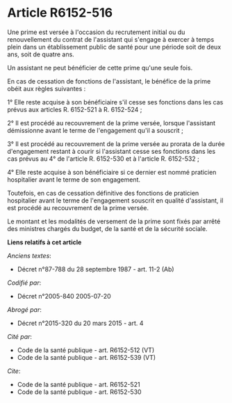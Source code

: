 # Article R6152-516

Une prime est versée à l'occasion du recrutement initial ou du renouvellement du contrat de l'assistant qui s'engage à
exercer à temps plein dans un établissement public de santé pour une période soit de deux ans, soit de quatre ans. 

Un assistant ne peut bénéficier de cette prime qu'une seule fois. 

En cas de cessation de fonctions de l'assistant, le bénéfice de la prime obéit aux règles suivantes : 

1° Elle reste acquise à son bénéficiaire s'il cesse ses fonctions dans les cas prévus aux articles R. 6152-521 à R.
6152-524 ; 

2° Il est procédé au recouvrement de la prime versée, lorsque l'assistant démissionne avant le terme de l'engagement qu'il a
souscrit ; 

3° Il est procédé au recouvrement de la prime versée au prorata de la durée d'engagement restant à courir si l'assistant
cesse ses fonctions dans les cas prévus au 4° de l'article R. 6152-530 et à l'article R. 6152-532 ; 

4° Elle reste acquise à son bénéficiaire si ce dernier est nommé praticien hospitalier avant le terme de son engagement. 

Toutefois, en cas de cessation définitive des fonctions de praticien hospitalier avant le terme de l'engagement souscrit en
qualité d'assistant, il est procédé au recouvrement de la prime versée. 

Le montant et les modalités de versement de la prime sont fixés par arrêté des ministres chargés du budget, de la santé et de
la sécurité sociale.

**Liens relatifs à cet article**

_Anciens textes_:

  - Décret n°87-788 du 28 septembre 1987 - art. 11-2 (Ab)

_Codifié par_:

  - Décret n°2005-840 2005-07-20

_Abrogé par_:

  - Décret n°2015-320 du 20 mars 2015 - art. 4

_Cité par_:

  - Code de la santé publique - art. R6152-512 (VT)
  - Code de la santé publique - art. R6152-539 (VT)

_Cite_:

  - Code de la santé publique - art. R6152-521
  - Code de la santé publique - art. R6152-530
